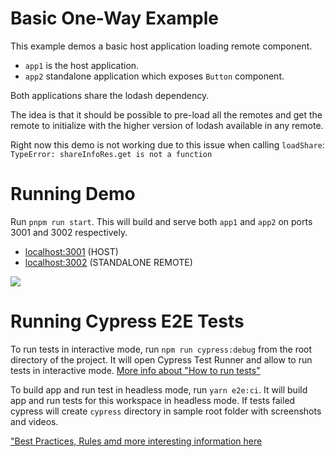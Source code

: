 # Basic One-Way Example

This example demos a basic host application loading remote component.

- `app1` is the host application.
- `app2` standalone application which exposes `Button` component.


Both applications share the lodash dependency.

The idea is that it should be possible to pre-load all the remotes and get the remote to initialize with the higher version of lodash available in any remote.

Right now this demo is not working due to this issue when calling `loadShare`: `TypeError: shareInfoRes.get is not a function`

# Running Demo

Run `pnpm run start`. This will build and serve both `app1` and `app2` on ports 3001 and 3002 respectively.

- [localhost:3001](http://localhost:3001/) (HOST)
- [localhost:3002](http://localhost:3002/) (STANDALONE REMOTE)

<img src="https://ssl.google-analytics.com/collect?v=1&t=event&ec=email&ea=open&t=event&tid=UA-120967034-1&z=1589682154&cid=ae045149-9d17-0367-bbb0-11c41d92b411&dt=ModuleFederationExamples&dp=/email/BasicRemoteHost">

# Running Cypress E2E Tests

To run tests in interactive mode, run `npm run cypress:debug` from the root directory of the project. It will open Cypress Test Runner and allow to run tests in interactive mode. [More info about "How to run tests"](../../cypress/README.md#how-to-run-tests)

To build app and run test in headless mode, run `yarn e2e:ci`. It will build app and run tests for this workspace in headless mode. If tests failed cypress will create `cypress` directory in sample root folder with screenshots and videos.

["Best Practices, Rules amd more interesting information here](../../cypress/README.md)
